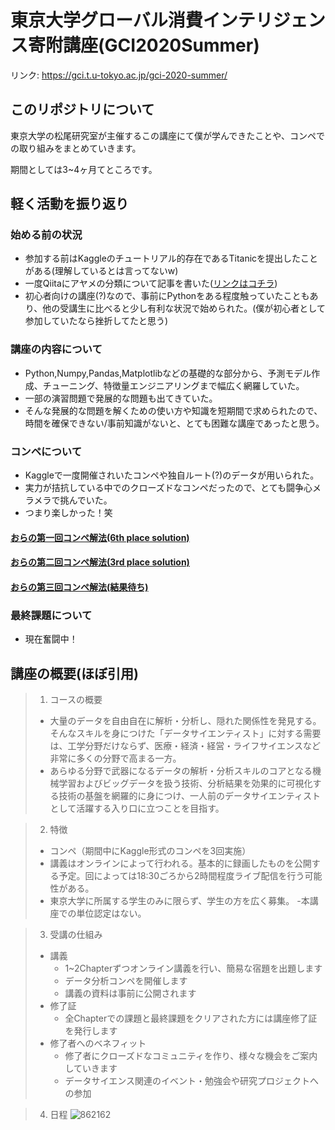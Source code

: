 # 東京大学グローバル消費インテリジェンス寄附講座(GCI2020Summer)
リンク: https://gci.t.u-tokyo.ac.jp/gci-2020-summer/

## このリポジトリについて
東京大学の松尾研究室が主催するこの講座にて僕が学んできたことや、コンペでの取り組みをまとめていきます。

期間としては3~4ヶ月てところです。

## 軽く活動を振り返り
### 始める前の状況
- 参加する前はKaggleのチュートリアル的存在であるTitanicを提出したことがある(理解しているとは言ってないw)
- 一度Qiitaにアヤメの分類について記事を書いた([リンクはコチラ](https://qiita.com/Hirochon/items/12379d7ca6141f1fb6fa))
- 初心者向けの講座(?)なので、事前にPythonをある程度触っていたこともあり、他の受講生に比べると少し有利な状況で始められた。(僕が初心者として参加していたなら挫折してたと思う)

### 講座の内容について
- Python,Numpy,Pandas,Matplotlibなどの基礎的な部分から、予測モデル作成、チューニング、特徴量エンジニアリングまで幅広く網羅していた。
- 一部の演習問題で発展的な問題も出てきていた。
- そんな発展的な問題を解くための使い方や知識を短期間で求められたので、時間を確保できない/事前知識がないと、とても困難な講座であったと思う。

### コンペについて
- Kaggleで一度開催されいたコンペや独自ルート(?)のデータが用いられた。
- 実力が拮抗している中でのクローズドなコンペだったので、とても闘争心メラメラで挑んでいた。
- つまり楽しかった！笑

#### [おらの第一回コンペ解法(6th place solution)](https://github.com/Hirochon/GCI2020-Summer/blob/master/Competition1/README.md)
#### [おらの第二回コンペ解法(3rd place solution)](https://github.com/Hirochon/GCI2020-Summer/blob/master/Competition2/README.md)
#### [おらの第三回コンペ解法(結果待ち)](https://github.com/Hirochon/GCI2020-Summer/blob/master/Competition3/README.md)

### 最終課題について
- 現在奮闘中！

## 講座の概要(ほぼ引用)

> 1. コースの概要
>   - 大量のデータを自由自在に解析・分析し、隠れた関係性を発見する。そんなスキルを身につけた「データサイエンティスト」に対する需要は、工学分野だけならず、医療・経済・経営・ライフサイエンスなど非常に多くの分野で高まる一方。
>   - あらゆる分野で武器になるデータの解析・分析スキルのコアとなる機械学習およびビッグデータを扱う技術、分析結果を効果的に可視化する技術の基盤を網羅的に身につけ、一人前のデータサイエンティストとして活躍する入り口に立つことを目指す。

> 2. 特徴
> - コンペ（期間中にKaggle形式のコンペを3回実施）
> - 講義はオンラインによって行われる。基本的に録画したものを公開する予定。回によっては18:30ごろから2時間程度ライブ配信を行う可能性がある。
> - 東京大学に所属する学生のみに限らず、学生の方を広く募集。
> -本講座での単位認定はない。

> 3. 受講の仕組み
> - 講義
>   - 1~2Chapterずつオンライン講義を行い、簡易な宿題を出題します
>   - データ分析コンペを開催します
>   - 講義の資料は事前に公開されます
> - 修了証
>   - 全Chapterでの課題と最終課題をクリアされた方には講座修了証を発行します
> - 修了者へのベネフィット
>   - 修了者にクローズドなコミュニティを作り、様々な機会をご案内していきます
>   - データサイエンス関連のイベント・勉強会や研究プロジェクトへの参加

> 4. 日程
> ![862162](https://user-images.githubusercontent.com/50178851/88477112-5f4b0a80-cf78-11ea-94c5-b281fd033d6b.jpg)

